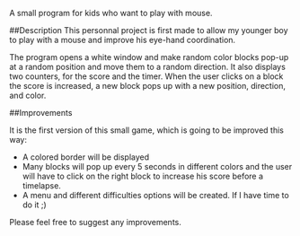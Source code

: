 
A small program for kids who want to play with mouse.

##Description
This personnal project is first made to allow my younger boy to play with a mouse and improve his eye-hand coordination.

The program opens a white window and make random color blocks pop-up at a random position and move them to a random direction.
It also displays two counters, for the score and the timer. When the user clicks on a block the score is increased, a new block pops up with a new position, direction, and color.

##Improvements

It is the first version of this small game, which is going to be improved this way:
* A colored border will be displayed
* Many blocks will pop up every 5 seconds in different colors and the user will have to click on the right block 
to increase his score before a timelapse.
* A menu and different difficulties options will be created. If I have time to do it ;)

Please feel free to suggest any improvements.

